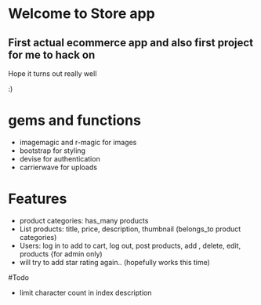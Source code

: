 # Welcome to Store app

## First actual ecommerce app and also first project for me to hack on

Hope it turns out really well

:)

# gems and functions

*   imagemagic and r-magic for images
*   bootstrap for styling
*   devise for authentication
*   carrierwave for uploads

# Features

*   product categories: has_many products
*   List products: title, price, description, thumbnail (belongs_to product categories)
*   Users: log in to add to cart, log out, post products, add , delete, edit, products {for admin only)
*   will try to add star rating again.. (hopefully works this time)

#Todo

* limit character count in index description
